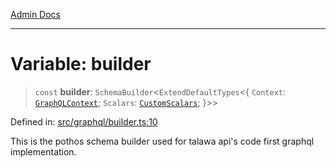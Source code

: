 [Admin Docs](/)

***

# Variable: builder

> `const` **builder**: `SchemaBuilder`\<`ExtendDefaultTypes`\<\{ `Context`: [`GraphQLContext`](../../context/type-aliases/GraphQLContext.md); `Scalars`: [`CustomScalars`](../../scalars/type-aliases/CustomScalars.md); \}\>\>

Defined in: [src/graphql/builder.ts:10](https://github.com/Sourya07/talawa-api/blob/cfbd515d04ffba748b09232a33807f1845dd1878/src/graphql/builder.ts#L10)

This is the pothos schema builder used for talawa api's code first graphql implementation.
